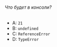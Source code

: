 ###### Что будет в консоли?

-   A: `21`
-   B: `undefined`
-   C: `ReferenceError`
-   D: `TypeError`
